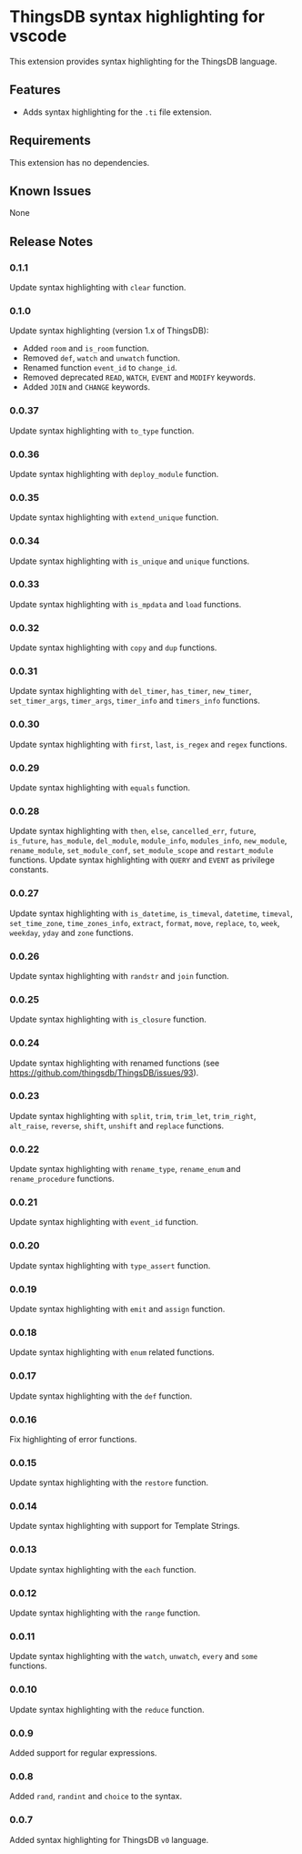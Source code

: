 # ThingsDB syntax highlighting for vscode

This extension provides syntax highlighting for the ThingsDB language.

## Features

- Adds syntax highlighting for the `.ti` file extension.

## Requirements

This extension has no dependencies.

## Known Issues

None

## Release Notes

### 0.1.1

Update syntax highlighting with `clear` function.

### 0.1.0

Update syntax highlighting (version 1.x of ThingsDB):
* Added `room` and `is_room` function.
* Removed `def`, `watch` and `unwatch` function.
* Renamed function `event_id` to `change_id`.
* Removed deprecated `READ`, `WATCH`, `EVENT` and `MODIFY` keywords.
* Added `JOIN` and `CHANGE` keywords.

### 0.0.37

Update syntax highlighting with `to_type` function.

### 0.0.36

Update syntax highlighting with `deploy_module` function.

### 0.0.35

Update syntax highlighting with `extend_unique` function.

### 0.0.34

Update syntax highlighting with `is_unique` and `unique` functions.

### 0.0.33

Update syntax highlighting with `is_mpdata` and `load` functions.

### 0.0.32

Update syntax highlighting with `copy` and `dup` functions.

### 0.0.31

Update syntax highlighting with `del_timer`, `has_timer`, `new_timer`, `set_timer_args`, `timer_args`, `timer_info` and `timers_info` functions.

### 0.0.30

Update syntax highlighting with `first`, `last`, `is_regex` and `regex` functions.

### 0.0.29

Update syntax highlighting with `equals` function.

### 0.0.28

Update syntax highlighting with `then`, `else`, `cancelled_err`, `future`, `is_future`, `has_module`, `del_module`, `module_info`, `modules_info`, `new_module`, `rename_module`, `set_module_conf`, `set_module_scope` and `restart_module` functions.
Update syntax highlighting with `QUERY` and `EVENT` as privilege constants.

### 0.0.27

Update syntax highlighting with `is_datetime`, `is_timeval`, `datetime`, `timeval`, `set_time_zone`, `time_zones_info`, `extract`, `format`, `move`, `replace`, `to`, `week`, `weekday`, `yday` and `zone` functions.

### 0.0.26

Update syntax highlighting with `randstr` and `join` function.

### 0.0.25

Update syntax highlighting with `is_closure` function.

### 0.0.24

Update syntax highlighting with renamed functions (see https://github.com/thingsdb/ThingsDB/issues/93).

### 0.0.23

Update syntax highlighting with `split`, `trim`, `trim_let`, `trim_right`, `alt_raise`, `reverse`, `shift`, `unshift` and `replace` functions.

### 0.0.22

Update syntax highlighting with `rename_type`, `rename_enum` and `rename_procedure` functions.

### 0.0.21

Update syntax highlighting with `event_id` function.

### 0.0.20

Update syntax highlighting with `type_assert` function.

### 0.0.19

Update syntax highlighting with `emit` and `assign` function.

### 0.0.18

Update syntax highlighting with `enum` related functions.

### 0.0.17

Update syntax highlighting with the `def` function.

### 0.0.16

Fix highlighting of error functions.

### 0.0.15

Update syntax highlighting with the `restore` function.

### 0.0.14

Update syntax highlighting with support for Template Strings.

### 0.0.13

Update syntax highlighting with the `each` function.

### 0.0.12

Update syntax highlighting with the `range` function.

### 0.0.11

Update syntax highlighting with the `watch`, `unwatch`, `every` and `some` functions.

### 0.0.10

Update syntax highlighting with the `reduce` function.

### 0.0.9

Added support for regular expressions.

### 0.0.8

Added `rand`, `randint` and `choice` to the syntax.

### 0.0.7

Added syntax highlighting for ThingsDB `v0` language.

